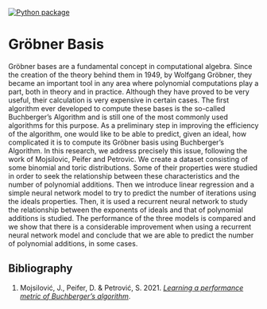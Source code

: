 [![Python package](https://github.com/inductiva/grobner/actions/workflows/python-package.yml/badge.svg)](https://github.com/inductiva/grobner/actions/workflows/python-package.yml)


# Gröbner Basis

Gröbner bases are a fundamental concept in computational algebra. Since the creation of the theory behind them in 1949, by Wolfgang Gröbner, they became an important tool in any area where polynomial computations play a part, both in theory and in practice. Although they have proved to be very useful, their calculation is very expensive in certain cases. The first algorithm ever developed to compute these bases is the so-called Buchberger’s Algorithm and is still one of the most commonly used algorithms for this purpose. As a preliminary step in improving the efficiency of the algorithm, one would like to be able to predict, given an ideal, how complicated it is to compute its Gröbner basis using Buchberger’s Algorithm. In this research, we address precisely this issue, following the work of Mojsilovic, Peifer and Petrovic. We create a dataset consisting of some binomial and toric distributions. Some of their properties were studied in order to seek the relationship between these characteristics and the number of polynomial additions. Then we introduce linear regression and a simple neural network model to try to predict the number of iterations using the ideals properties. Then, it is used a recurrent neural network to study the relationship between the exponents of ideals and that of polynomial additions is studied. The performance of the three models is compared and we show that there is a considerable improvement when using a recurrent neural network model and conclude that we are able to predict the number of polynomial additions, in some cases.

## Bibliography
  1. Mojsilović, J., Peifer, D. & Petrović, S. 2021. [_Learning a performance metric of
Buchberger’s algorithm_](https://arxiv.org/abs/2106.03676).

